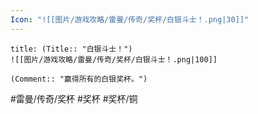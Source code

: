 ```yaml
---
Icon: "![[图片/游戏攻略/雷曼/传奇/奖杯/白银斗士！.png|30]]"
---
```

```ad-common-bronze-trophy
title: (Title:: "白银斗士！")
![[图片/游戏攻略/雷曼/传奇/奖杯/白银斗士！.png|100]]

(Comment:: "赢得所有的白银奖杯。")
```

#雷曼/传奇/奖杯 #奖杯 #奖杯/铜
